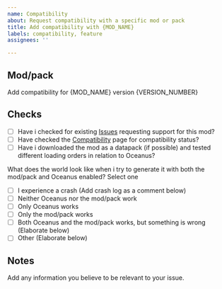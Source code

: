 ```yaml
---
name: Compatibility
about: Request compatibility with a specific mod or pack
title: Add compatibility with {MOD_NAME}
labels: compatibility, feature
assignees: ''

---
```


## Mod/pack

Add compatibility for {MOD_NAME} version {VERSION_NUMBER}

## Checks

- [ ] Have i checked for existing [Issues](https://github.com/Lizdtre/Oceanus/issues) requesting support for this mod?
- [ ] Have checked the [Compatibility](https://github.com/Lizdtre/Oceanus/wiki/Compatibility) page for compatibility status?
- [ ] Have i downloaded the mod as a datapack (if possible) and tested different loading orders in relation to Oceanus?

What does the world look like when i try to generate it with both the mod/pack and Oceanus enabled? Select one

- [ ] I experience a crash (Add crash log as a comment below)
- [ ] Neither Oceanus nor the mod/pack work
- [ ] Only Oceanus works
- [ ] Only the mod/pack works
- [ ] Both Oceanus and the mod/pack works, but something is wrong (Elaborate below)
- [ ] Other (Elaborate below)

## Notes

Add any information you believe to be relevant to your issue.
